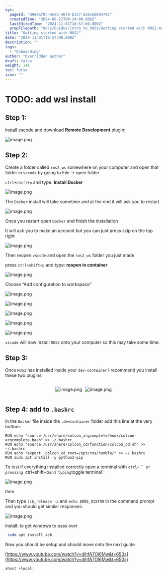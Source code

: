 ```yaml
---
sys:
  pageId: "89e0a78c-4e2b-4070-b327-d28cb0694742"
  createdTime: "2024-08-21T00:24:00.000Z"
  lastEditedTime: "2024-11-01T18:57:00.000Z"
  propFilepath: "docs/Guides/intro_to_ROS2/Getting started with ROS2.md"
title: "Getting started with ROS2"
date: "2024-11-01T18:57:00.000Z"
description: ""
tags:
  - "Onboarding"
author: "Overridden author"
draft: false
weight: 141
toc: false
icon: ""
---
```


# TODO: add wsl install

## Step 1:

[Install vscode](https://code.visualstudio.com/download) and download **Remote Development** plugin:

![image.png](https://prod-files-secure.s3.us-west-2.amazonaws.com/d518164a-d88e-44d1-a4ee-3adb3bd8bce0/efb52993-1881-4a40-b95e-6f020334f022/image.png?X-Amz-Algorithm=AWS4-HMAC-SHA256&X-Amz-Content-Sha256=UNSIGNED-PAYLOAD&X-Amz-Credential=ASIAZI2LB466VD7EA63C%2F20250412%2Fus-west-2%2Fs3%2Faws4_request&X-Amz-Date=20250412T061046Z&X-Amz-Expires=3600&X-Amz-Security-Token=IQoJb3JpZ2luX2VjEFUaCXVzLXdlc3QtMiJHMEUCIQDHBVMSMur%2BWrH4C3%2FKGVnVXkpfsx37ovkpuijsUU4%2FdwIgU55tD2dVDa16eBsJaykHuSPuwDn1IHG7YTmBeFWvXtgqiAQIzv%2F%2F%2F%2F%2F%2F%2F%2F%2F%2FARAAGgw2Mzc0MjMxODM4MDUiDL0PJpe%2BMMyPhAUyryrcA7U7iYwuWTANEJ%2Fl6AJme9P%2F9TYRLTzKVuvnU5CmZvVclXLHHpA8SWH0aESopoMD6hGS5IY1t7%2FqXX6do3Sv%2BJT6IdL47DTnousSqwiEGBs%2BVKAxdYykYjgflC8rZa4QdMiWhXhiyBjPMyBPaKIT%2BM09IRXn8%2FKFjKrp7kye%2BiACKpeAuLx%2F6MF4Qe8r97kcGbNDjo6ZRxtEgtqlnQlWE7%2B3S7cY1ZMsapDqpDQZoE0mzkBW2eSxU%2BKrU9qqytsaeTp1ddz11u0cQHxcunUmPyewszpI6bpRhxpMJksUeSb79GzOnTJR%2BUfWyK%2FGsUjVeLYzBC5imz5KlXD%2BU0s1%2Fm0UrYrGpiFvrGr%2BMKbpad7W0IzZPHEt6DzEtt3f8Te8lIwkFpi75GFP02pEvI56bI28vTHcJfa974lmLlOu4be8CTffUi2TDTUzJrrPt5ZJVufhAjq4wWTJfa7CP9iRNq7lfDwPt%2FDbbm05YaLRYoRFzhEEUrWKTaQUc42syEPND9bvFteiZ8qtrTdJGQtQ0QoIHPF7L8w4E5ZgMvC3fgVe5b5FGCA1ZgrfGkAXl5I3Vfx7KBUMjEQ54g%2BdtcZrp6WA9SMA1sb977gPto%2BXY0YPYSALU8%2FGmrFBS1OMMMXs578GOqUB95llLlK7SAvGM298Wum88E3lgHns2465XC5NvUpDuYvvC53QqwOv58poNcCZ8aYpbAdXftPNB8QT6Hbr41hdKZUez6l5nFHIf298A2HlBbdmuE84joUaZER6qq%2F5r3RPJbUGnWCC8TuM5GhfK9KKmLB9exvTIV8WOCi7dTU3KCgCHL5FYHERpeDCgSdlKammsMYnR79SXmyh2wGgKrepqVJRBXjf&X-Amz-Signature=67388d7768ed6e5b790b29351c3eab615f852b38f5391a5ab67f85f7dc4479f3&X-Amz-SignedHeaders=host&x-id=GetObject)

## Step 2:

Create a folder called `ros2_ws` somewhere on your computer and open that folder in `vscode` by going to File → open folder 

`ctrl+shift+p` and type: **Install Docker**

![image.png](https://prod-files-secure.s3.us-west-2.amazonaws.com/d518164a-d88e-44d1-a4ee-3adb3bd8bce0/2269dc0e-1cd5-47ff-bceb-c04ad9b2eab0/image.png?X-Amz-Algorithm=AWS4-HMAC-SHA256&X-Amz-Content-Sha256=UNSIGNED-PAYLOAD&X-Amz-Credential=ASIAZI2LB466VD7EA63C%2F20250412%2Fus-west-2%2Fs3%2Faws4_request&X-Amz-Date=20250412T061046Z&X-Amz-Expires=3600&X-Amz-Security-Token=IQoJb3JpZ2luX2VjEFUaCXVzLXdlc3QtMiJHMEUCIQDHBVMSMur%2BWrH4C3%2FKGVnVXkpfsx37ovkpuijsUU4%2FdwIgU55tD2dVDa16eBsJaykHuSPuwDn1IHG7YTmBeFWvXtgqiAQIzv%2F%2F%2F%2F%2F%2F%2F%2F%2F%2FARAAGgw2Mzc0MjMxODM4MDUiDL0PJpe%2BMMyPhAUyryrcA7U7iYwuWTANEJ%2Fl6AJme9P%2F9TYRLTzKVuvnU5CmZvVclXLHHpA8SWH0aESopoMD6hGS5IY1t7%2FqXX6do3Sv%2BJT6IdL47DTnousSqwiEGBs%2BVKAxdYykYjgflC8rZa4QdMiWhXhiyBjPMyBPaKIT%2BM09IRXn8%2FKFjKrp7kye%2BiACKpeAuLx%2F6MF4Qe8r97kcGbNDjo6ZRxtEgtqlnQlWE7%2B3S7cY1ZMsapDqpDQZoE0mzkBW2eSxU%2BKrU9qqytsaeTp1ddz11u0cQHxcunUmPyewszpI6bpRhxpMJksUeSb79GzOnTJR%2BUfWyK%2FGsUjVeLYzBC5imz5KlXD%2BU0s1%2Fm0UrYrGpiFvrGr%2BMKbpad7W0IzZPHEt6DzEtt3f8Te8lIwkFpi75GFP02pEvI56bI28vTHcJfa974lmLlOu4be8CTffUi2TDTUzJrrPt5ZJVufhAjq4wWTJfa7CP9iRNq7lfDwPt%2FDbbm05YaLRYoRFzhEEUrWKTaQUc42syEPND9bvFteiZ8qtrTdJGQtQ0QoIHPF7L8w4E5ZgMvC3fgVe5b5FGCA1ZgrfGkAXl5I3Vfx7KBUMjEQ54g%2BdtcZrp6WA9SMA1sb977gPto%2BXY0YPYSALU8%2FGmrFBS1OMMMXs578GOqUB95llLlK7SAvGM298Wum88E3lgHns2465XC5NvUpDuYvvC53QqwOv58poNcCZ8aYpbAdXftPNB8QT6Hbr41hdKZUez6l5nFHIf298A2HlBbdmuE84joUaZER6qq%2F5r3RPJbUGnWCC8TuM5GhfK9KKmLB9exvTIV8WOCi7dTU3KCgCHL5FYHERpeDCgSdlKammsMYnR79SXmyh2wGgKrepqVJRBXjf&X-Amz-Signature=7ff1a8279663f4e7fdc4e348f1b7a80a706e5abd13f8f91a64e191723187c0a7&X-Amz-SignedHeaders=host&x-id=GetObject)

The `Docker` install will take sometime and at the end it will ask you to restart

![image.png](https://prod-files-secure.s3.us-west-2.amazonaws.com/d518164a-d88e-44d1-a4ee-3adb3bd8bce0/ed233f78-be33-4b1f-b89c-9c346c0e961e/image.png?X-Amz-Algorithm=AWS4-HMAC-SHA256&X-Amz-Content-Sha256=UNSIGNED-PAYLOAD&X-Amz-Credential=ASIAZI2LB466VD7EA63C%2F20250412%2Fus-west-2%2Fs3%2Faws4_request&X-Amz-Date=20250412T061046Z&X-Amz-Expires=3600&X-Amz-Security-Token=IQoJb3JpZ2luX2VjEFUaCXVzLXdlc3QtMiJHMEUCIQDHBVMSMur%2BWrH4C3%2FKGVnVXkpfsx37ovkpuijsUU4%2FdwIgU55tD2dVDa16eBsJaykHuSPuwDn1IHG7YTmBeFWvXtgqiAQIzv%2F%2F%2F%2F%2F%2F%2F%2F%2F%2FARAAGgw2Mzc0MjMxODM4MDUiDL0PJpe%2BMMyPhAUyryrcA7U7iYwuWTANEJ%2Fl6AJme9P%2F9TYRLTzKVuvnU5CmZvVclXLHHpA8SWH0aESopoMD6hGS5IY1t7%2FqXX6do3Sv%2BJT6IdL47DTnousSqwiEGBs%2BVKAxdYykYjgflC8rZa4QdMiWhXhiyBjPMyBPaKIT%2BM09IRXn8%2FKFjKrp7kye%2BiACKpeAuLx%2F6MF4Qe8r97kcGbNDjo6ZRxtEgtqlnQlWE7%2B3S7cY1ZMsapDqpDQZoE0mzkBW2eSxU%2BKrU9qqytsaeTp1ddz11u0cQHxcunUmPyewszpI6bpRhxpMJksUeSb79GzOnTJR%2BUfWyK%2FGsUjVeLYzBC5imz5KlXD%2BU0s1%2Fm0UrYrGpiFvrGr%2BMKbpad7W0IzZPHEt6DzEtt3f8Te8lIwkFpi75GFP02pEvI56bI28vTHcJfa974lmLlOu4be8CTffUi2TDTUzJrrPt5ZJVufhAjq4wWTJfa7CP9iRNq7lfDwPt%2FDbbm05YaLRYoRFzhEEUrWKTaQUc42syEPND9bvFteiZ8qtrTdJGQtQ0QoIHPF7L8w4E5ZgMvC3fgVe5b5FGCA1ZgrfGkAXl5I3Vfx7KBUMjEQ54g%2BdtcZrp6WA9SMA1sb977gPto%2BXY0YPYSALU8%2FGmrFBS1OMMMXs578GOqUB95llLlK7SAvGM298Wum88E3lgHns2465XC5NvUpDuYvvC53QqwOv58poNcCZ8aYpbAdXftPNB8QT6Hbr41hdKZUez6l5nFHIf298A2HlBbdmuE84joUaZER6qq%2F5r3RPJbUGnWCC8TuM5GhfK9KKmLB9exvTIV8WOCi7dTU3KCgCHL5FYHERpeDCgSdlKammsMYnR79SXmyh2wGgKrepqVJRBXjf&X-Amz-Signature=55d534605ac9ace57dc38d2358225ddbeeefefaa78a612ae66654b5038aedbdc&X-Amz-SignedHeaders=host&x-id=GetObject)

Once you restart open `Docker` and finish the installation

It will ask you to make an account but you can just press skip on the top right

![image.png](https://prod-files-secure.s3.us-west-2.amazonaws.com/d518164a-d88e-44d1-a4ee-3adb3bd8bce0/21010ad9-1659-4fd9-9f59-9932a09b2a3d/image.png?X-Amz-Algorithm=AWS4-HMAC-SHA256&X-Amz-Content-Sha256=UNSIGNED-PAYLOAD&X-Amz-Credential=ASIAZI2LB466VD7EA63C%2F20250412%2Fus-west-2%2Fs3%2Faws4_request&X-Amz-Date=20250412T061046Z&X-Amz-Expires=3600&X-Amz-Security-Token=IQoJb3JpZ2luX2VjEFUaCXVzLXdlc3QtMiJHMEUCIQDHBVMSMur%2BWrH4C3%2FKGVnVXkpfsx37ovkpuijsUU4%2FdwIgU55tD2dVDa16eBsJaykHuSPuwDn1IHG7YTmBeFWvXtgqiAQIzv%2F%2F%2F%2F%2F%2F%2F%2F%2F%2FARAAGgw2Mzc0MjMxODM4MDUiDL0PJpe%2BMMyPhAUyryrcA7U7iYwuWTANEJ%2Fl6AJme9P%2F9TYRLTzKVuvnU5CmZvVclXLHHpA8SWH0aESopoMD6hGS5IY1t7%2FqXX6do3Sv%2BJT6IdL47DTnousSqwiEGBs%2BVKAxdYykYjgflC8rZa4QdMiWhXhiyBjPMyBPaKIT%2BM09IRXn8%2FKFjKrp7kye%2BiACKpeAuLx%2F6MF4Qe8r97kcGbNDjo6ZRxtEgtqlnQlWE7%2B3S7cY1ZMsapDqpDQZoE0mzkBW2eSxU%2BKrU9qqytsaeTp1ddz11u0cQHxcunUmPyewszpI6bpRhxpMJksUeSb79GzOnTJR%2BUfWyK%2FGsUjVeLYzBC5imz5KlXD%2BU0s1%2Fm0UrYrGpiFvrGr%2BMKbpad7W0IzZPHEt6DzEtt3f8Te8lIwkFpi75GFP02pEvI56bI28vTHcJfa974lmLlOu4be8CTffUi2TDTUzJrrPt5ZJVufhAjq4wWTJfa7CP9iRNq7lfDwPt%2FDbbm05YaLRYoRFzhEEUrWKTaQUc42syEPND9bvFteiZ8qtrTdJGQtQ0QoIHPF7L8w4E5ZgMvC3fgVe5b5FGCA1ZgrfGkAXl5I3Vfx7KBUMjEQ54g%2BdtcZrp6WA9SMA1sb977gPto%2BXY0YPYSALU8%2FGmrFBS1OMMMXs578GOqUB95llLlK7SAvGM298Wum88E3lgHns2465XC5NvUpDuYvvC53QqwOv58poNcCZ8aYpbAdXftPNB8QT6Hbr41hdKZUez6l5nFHIf298A2HlBbdmuE84joUaZER6qq%2F5r3RPJbUGnWCC8TuM5GhfK9KKmLB9exvTIV8WOCi7dTU3KCgCHL5FYHERpeDCgSdlKammsMYnR79SXmyh2wGgKrepqVJRBXjf&X-Amz-Signature=0b064343dd569fc5d58fe8f1c0dc2535ab2aa834930d80fbb130ca53b3c70df0&X-Amz-SignedHeaders=host&x-id=GetObject)

Then reopen `vscode` and open the `ros2_ws` folder you just made

press `ctrl+shift+p` and type: **reopen in container**

![image.png](https://prod-files-secure.s3.us-west-2.amazonaws.com/d518164a-d88e-44d1-a4ee-3adb3bd8bce0/4e93b8c2-41ad-488c-8095-c74205196118/image.png?X-Amz-Algorithm=AWS4-HMAC-SHA256&X-Amz-Content-Sha256=UNSIGNED-PAYLOAD&X-Amz-Credential=ASIAZI2LB466VD7EA63C%2F20250412%2Fus-west-2%2Fs3%2Faws4_request&X-Amz-Date=20250412T061046Z&X-Amz-Expires=3600&X-Amz-Security-Token=IQoJb3JpZ2luX2VjEFUaCXVzLXdlc3QtMiJHMEUCIQDHBVMSMur%2BWrH4C3%2FKGVnVXkpfsx37ovkpuijsUU4%2FdwIgU55tD2dVDa16eBsJaykHuSPuwDn1IHG7YTmBeFWvXtgqiAQIzv%2F%2F%2F%2F%2F%2F%2F%2F%2F%2FARAAGgw2Mzc0MjMxODM4MDUiDL0PJpe%2BMMyPhAUyryrcA7U7iYwuWTANEJ%2Fl6AJme9P%2F9TYRLTzKVuvnU5CmZvVclXLHHpA8SWH0aESopoMD6hGS5IY1t7%2FqXX6do3Sv%2BJT6IdL47DTnousSqwiEGBs%2BVKAxdYykYjgflC8rZa4QdMiWhXhiyBjPMyBPaKIT%2BM09IRXn8%2FKFjKrp7kye%2BiACKpeAuLx%2F6MF4Qe8r97kcGbNDjo6ZRxtEgtqlnQlWE7%2B3S7cY1ZMsapDqpDQZoE0mzkBW2eSxU%2BKrU9qqytsaeTp1ddz11u0cQHxcunUmPyewszpI6bpRhxpMJksUeSb79GzOnTJR%2BUfWyK%2FGsUjVeLYzBC5imz5KlXD%2BU0s1%2Fm0UrYrGpiFvrGr%2BMKbpad7W0IzZPHEt6DzEtt3f8Te8lIwkFpi75GFP02pEvI56bI28vTHcJfa974lmLlOu4be8CTffUi2TDTUzJrrPt5ZJVufhAjq4wWTJfa7CP9iRNq7lfDwPt%2FDbbm05YaLRYoRFzhEEUrWKTaQUc42syEPND9bvFteiZ8qtrTdJGQtQ0QoIHPF7L8w4E5ZgMvC3fgVe5b5FGCA1ZgrfGkAXl5I3Vfx7KBUMjEQ54g%2BdtcZrp6WA9SMA1sb977gPto%2BXY0YPYSALU8%2FGmrFBS1OMMMXs578GOqUB95llLlK7SAvGM298Wum88E3lgHns2465XC5NvUpDuYvvC53QqwOv58poNcCZ8aYpbAdXftPNB8QT6Hbr41hdKZUez6l5nFHIf298A2HlBbdmuE84joUaZER6qq%2F5r3RPJbUGnWCC8TuM5GhfK9KKmLB9exvTIV8WOCi7dTU3KCgCHL5FYHERpeDCgSdlKammsMYnR79SXmyh2wGgKrepqVJRBXjf&X-Amz-Signature=a6e7a2e04b33bfe6febacafdc241fffe57d94477cbcf24d02584c338ac4c91df&X-Amz-SignedHeaders=host&x-id=GetObject)

Choose “Add configuration to workspace”

![image.png](https://prod-files-secure.s3.us-west-2.amazonaws.com/d518164a-d88e-44d1-a4ee-3adb3bd8bce0/9560b282-5060-4989-ba37-97e7b2c22476/image.png?X-Amz-Algorithm=AWS4-HMAC-SHA256&X-Amz-Content-Sha256=UNSIGNED-PAYLOAD&X-Amz-Credential=ASIAZI2LB466VD7EA63C%2F20250412%2Fus-west-2%2Fs3%2Faws4_request&X-Amz-Date=20250412T061046Z&X-Amz-Expires=3600&X-Amz-Security-Token=IQoJb3JpZ2luX2VjEFUaCXVzLXdlc3QtMiJHMEUCIQDHBVMSMur%2BWrH4C3%2FKGVnVXkpfsx37ovkpuijsUU4%2FdwIgU55tD2dVDa16eBsJaykHuSPuwDn1IHG7YTmBeFWvXtgqiAQIzv%2F%2F%2F%2F%2F%2F%2F%2F%2F%2FARAAGgw2Mzc0MjMxODM4MDUiDL0PJpe%2BMMyPhAUyryrcA7U7iYwuWTANEJ%2Fl6AJme9P%2F9TYRLTzKVuvnU5CmZvVclXLHHpA8SWH0aESopoMD6hGS5IY1t7%2FqXX6do3Sv%2BJT6IdL47DTnousSqwiEGBs%2BVKAxdYykYjgflC8rZa4QdMiWhXhiyBjPMyBPaKIT%2BM09IRXn8%2FKFjKrp7kye%2BiACKpeAuLx%2F6MF4Qe8r97kcGbNDjo6ZRxtEgtqlnQlWE7%2B3S7cY1ZMsapDqpDQZoE0mzkBW2eSxU%2BKrU9qqytsaeTp1ddz11u0cQHxcunUmPyewszpI6bpRhxpMJksUeSb79GzOnTJR%2BUfWyK%2FGsUjVeLYzBC5imz5KlXD%2BU0s1%2Fm0UrYrGpiFvrGr%2BMKbpad7W0IzZPHEt6DzEtt3f8Te8lIwkFpi75GFP02pEvI56bI28vTHcJfa974lmLlOu4be8CTffUi2TDTUzJrrPt5ZJVufhAjq4wWTJfa7CP9iRNq7lfDwPt%2FDbbm05YaLRYoRFzhEEUrWKTaQUc42syEPND9bvFteiZ8qtrTdJGQtQ0QoIHPF7L8w4E5ZgMvC3fgVe5b5FGCA1ZgrfGkAXl5I3Vfx7KBUMjEQ54g%2BdtcZrp6WA9SMA1sb977gPto%2BXY0YPYSALU8%2FGmrFBS1OMMMXs578GOqUB95llLlK7SAvGM298Wum88E3lgHns2465XC5NvUpDuYvvC53QqwOv58poNcCZ8aYpbAdXftPNB8QT6Hbr41hdKZUez6l5nFHIf298A2HlBbdmuE84joUaZER6qq%2F5r3RPJbUGnWCC8TuM5GhfK9KKmLB9exvTIV8WOCi7dTU3KCgCHL5FYHERpeDCgSdlKammsMYnR79SXmyh2wGgKrepqVJRBXjf&X-Amz-Signature=1841ab02348179c79b5a46f13b90f9b51ba6f107a2c165c55ab3833ae86c5ece&X-Amz-SignedHeaders=host&x-id=GetObject)

![image.png](https://prod-files-secure.s3.us-west-2.amazonaws.com/d518164a-d88e-44d1-a4ee-3adb3bd8bce0/2ee63f81-886b-48e8-a553-dc6e5eac99e4/image.png?X-Amz-Algorithm=AWS4-HMAC-SHA256&X-Amz-Content-Sha256=UNSIGNED-PAYLOAD&X-Amz-Credential=ASIAZI2LB466VD7EA63C%2F20250412%2Fus-west-2%2Fs3%2Faws4_request&X-Amz-Date=20250412T061046Z&X-Amz-Expires=3600&X-Amz-Security-Token=IQoJb3JpZ2luX2VjEFUaCXVzLXdlc3QtMiJHMEUCIQDHBVMSMur%2BWrH4C3%2FKGVnVXkpfsx37ovkpuijsUU4%2FdwIgU55tD2dVDa16eBsJaykHuSPuwDn1IHG7YTmBeFWvXtgqiAQIzv%2F%2F%2F%2F%2F%2F%2F%2F%2F%2FARAAGgw2Mzc0MjMxODM4MDUiDL0PJpe%2BMMyPhAUyryrcA7U7iYwuWTANEJ%2Fl6AJme9P%2F9TYRLTzKVuvnU5CmZvVclXLHHpA8SWH0aESopoMD6hGS5IY1t7%2FqXX6do3Sv%2BJT6IdL47DTnousSqwiEGBs%2BVKAxdYykYjgflC8rZa4QdMiWhXhiyBjPMyBPaKIT%2BM09IRXn8%2FKFjKrp7kye%2BiACKpeAuLx%2F6MF4Qe8r97kcGbNDjo6ZRxtEgtqlnQlWE7%2B3S7cY1ZMsapDqpDQZoE0mzkBW2eSxU%2BKrU9qqytsaeTp1ddz11u0cQHxcunUmPyewszpI6bpRhxpMJksUeSb79GzOnTJR%2BUfWyK%2FGsUjVeLYzBC5imz5KlXD%2BU0s1%2Fm0UrYrGpiFvrGr%2BMKbpad7W0IzZPHEt6DzEtt3f8Te8lIwkFpi75GFP02pEvI56bI28vTHcJfa974lmLlOu4be8CTffUi2TDTUzJrrPt5ZJVufhAjq4wWTJfa7CP9iRNq7lfDwPt%2FDbbm05YaLRYoRFzhEEUrWKTaQUc42syEPND9bvFteiZ8qtrTdJGQtQ0QoIHPF7L8w4E5ZgMvC3fgVe5b5FGCA1ZgrfGkAXl5I3Vfx7KBUMjEQ54g%2BdtcZrp6WA9SMA1sb977gPto%2BXY0YPYSALU8%2FGmrFBS1OMMMXs578GOqUB95llLlK7SAvGM298Wum88E3lgHns2465XC5NvUpDuYvvC53QqwOv58poNcCZ8aYpbAdXftPNB8QT6Hbr41hdKZUez6l5nFHIf298A2HlBbdmuE84joUaZER6qq%2F5r3RPJbUGnWCC8TuM5GhfK9KKmLB9exvTIV8WOCi7dTU3KCgCHL5FYHERpeDCgSdlKammsMYnR79SXmyh2wGgKrepqVJRBXjf&X-Amz-Signature=924ac78a8893b77ee6441255a3a1a04609068254deb38e3cfedb9457c3b49c86&X-Amz-SignedHeaders=host&x-id=GetObject)

![image.png](https://prod-files-secure.s3.us-west-2.amazonaws.com/d518164a-d88e-44d1-a4ee-3adb3bd8bce0/ae1580b2-b048-407e-aed9-b584224a7a04/image.png?X-Amz-Algorithm=AWS4-HMAC-SHA256&X-Amz-Content-Sha256=UNSIGNED-PAYLOAD&X-Amz-Credential=ASIAZI2LB466VD7EA63C%2F20250412%2Fus-west-2%2Fs3%2Faws4_request&X-Amz-Date=20250412T061046Z&X-Amz-Expires=3600&X-Amz-Security-Token=IQoJb3JpZ2luX2VjEFUaCXVzLXdlc3QtMiJHMEUCIQDHBVMSMur%2BWrH4C3%2FKGVnVXkpfsx37ovkpuijsUU4%2FdwIgU55tD2dVDa16eBsJaykHuSPuwDn1IHG7YTmBeFWvXtgqiAQIzv%2F%2F%2F%2F%2F%2F%2F%2F%2F%2FARAAGgw2Mzc0MjMxODM4MDUiDL0PJpe%2BMMyPhAUyryrcA7U7iYwuWTANEJ%2Fl6AJme9P%2F9TYRLTzKVuvnU5CmZvVclXLHHpA8SWH0aESopoMD6hGS5IY1t7%2FqXX6do3Sv%2BJT6IdL47DTnousSqwiEGBs%2BVKAxdYykYjgflC8rZa4QdMiWhXhiyBjPMyBPaKIT%2BM09IRXn8%2FKFjKrp7kye%2BiACKpeAuLx%2F6MF4Qe8r97kcGbNDjo6ZRxtEgtqlnQlWE7%2B3S7cY1ZMsapDqpDQZoE0mzkBW2eSxU%2BKrU9qqytsaeTp1ddz11u0cQHxcunUmPyewszpI6bpRhxpMJksUeSb79GzOnTJR%2BUfWyK%2FGsUjVeLYzBC5imz5KlXD%2BU0s1%2Fm0UrYrGpiFvrGr%2BMKbpad7W0IzZPHEt6DzEtt3f8Te8lIwkFpi75GFP02pEvI56bI28vTHcJfa974lmLlOu4be8CTffUi2TDTUzJrrPt5ZJVufhAjq4wWTJfa7CP9iRNq7lfDwPt%2FDbbm05YaLRYoRFzhEEUrWKTaQUc42syEPND9bvFteiZ8qtrTdJGQtQ0QoIHPF7L8w4E5ZgMvC3fgVe5b5FGCA1ZgrfGkAXl5I3Vfx7KBUMjEQ54g%2BdtcZrp6WA9SMA1sb977gPto%2BXY0YPYSALU8%2FGmrFBS1OMMMXs578GOqUB95llLlK7SAvGM298Wum88E3lgHns2465XC5NvUpDuYvvC53QqwOv58poNcCZ8aYpbAdXftPNB8QT6Hbr41hdKZUez6l5nFHIf298A2HlBbdmuE84joUaZER6qq%2F5r3RPJbUGnWCC8TuM5GhfK9KKmLB9exvTIV8WOCi7dTU3KCgCHL5FYHERpeDCgSdlKammsMYnR79SXmyh2wGgKrepqVJRBXjf&X-Amz-Signature=5c2bc2b30cece2458b9fb9008d4db0e6fe3bdae75499f512201672cb8538dca2&X-Amz-SignedHeaders=host&x-id=GetObject)

![image.png](https://prod-files-secure.s3.us-west-2.amazonaws.com/d518164a-d88e-44d1-a4ee-3adb3bd8bce0/53255b28-f75e-430f-b9e3-c0ac8577e42b/image.png?X-Amz-Algorithm=AWS4-HMAC-SHA256&X-Amz-Content-Sha256=UNSIGNED-PAYLOAD&X-Amz-Credential=ASIAZI2LB466VD7EA63C%2F20250412%2Fus-west-2%2Fs3%2Faws4_request&X-Amz-Date=20250412T061046Z&X-Amz-Expires=3600&X-Amz-Security-Token=IQoJb3JpZ2luX2VjEFUaCXVzLXdlc3QtMiJHMEUCIQDHBVMSMur%2BWrH4C3%2FKGVnVXkpfsx37ovkpuijsUU4%2FdwIgU55tD2dVDa16eBsJaykHuSPuwDn1IHG7YTmBeFWvXtgqiAQIzv%2F%2F%2F%2F%2F%2F%2F%2F%2F%2FARAAGgw2Mzc0MjMxODM4MDUiDL0PJpe%2BMMyPhAUyryrcA7U7iYwuWTANEJ%2Fl6AJme9P%2F9TYRLTzKVuvnU5CmZvVclXLHHpA8SWH0aESopoMD6hGS5IY1t7%2FqXX6do3Sv%2BJT6IdL47DTnousSqwiEGBs%2BVKAxdYykYjgflC8rZa4QdMiWhXhiyBjPMyBPaKIT%2BM09IRXn8%2FKFjKrp7kye%2BiACKpeAuLx%2F6MF4Qe8r97kcGbNDjo6ZRxtEgtqlnQlWE7%2B3S7cY1ZMsapDqpDQZoE0mzkBW2eSxU%2BKrU9qqytsaeTp1ddz11u0cQHxcunUmPyewszpI6bpRhxpMJksUeSb79GzOnTJR%2BUfWyK%2FGsUjVeLYzBC5imz5KlXD%2BU0s1%2Fm0UrYrGpiFvrGr%2BMKbpad7W0IzZPHEt6DzEtt3f8Te8lIwkFpi75GFP02pEvI56bI28vTHcJfa974lmLlOu4be8CTffUi2TDTUzJrrPt5ZJVufhAjq4wWTJfa7CP9iRNq7lfDwPt%2FDbbm05YaLRYoRFzhEEUrWKTaQUc42syEPND9bvFteiZ8qtrTdJGQtQ0QoIHPF7L8w4E5ZgMvC3fgVe5b5FGCA1ZgrfGkAXl5I3Vfx7KBUMjEQ54g%2BdtcZrp6WA9SMA1sb977gPto%2BXY0YPYSALU8%2FGmrFBS1OMMMXs578GOqUB95llLlK7SAvGM298Wum88E3lgHns2465XC5NvUpDuYvvC53QqwOv58poNcCZ8aYpbAdXftPNB8QT6Hbr41hdKZUez6l5nFHIf298A2HlBbdmuE84joUaZER6qq%2F5r3RPJbUGnWCC8TuM5GhfK9KKmLB9exvTIV8WOCi7dTU3KCgCHL5FYHERpeDCgSdlKammsMYnR79SXmyh2wGgKrepqVJRBXjf&X-Amz-Signature=06b5189bb52704f80047d3c7cfa204f0efb3ec9fdf23d180c0a2fe243182587b&X-Amz-SignedHeaders=host&x-id=GetObject)

![image.png](https://prod-files-secure.s3.us-west-2.amazonaws.com/d518164a-d88e-44d1-a4ee-3adb3bd8bce0/7c562767-5af9-4ffb-97d1-327bcdf4ee00/image.png?X-Amz-Algorithm=AWS4-HMAC-SHA256&X-Amz-Content-Sha256=UNSIGNED-PAYLOAD&X-Amz-Credential=ASIAZI2LB466VD7EA63C%2F20250412%2Fus-west-2%2Fs3%2Faws4_request&X-Amz-Date=20250412T061046Z&X-Amz-Expires=3600&X-Amz-Security-Token=IQoJb3JpZ2luX2VjEFUaCXVzLXdlc3QtMiJHMEUCIQDHBVMSMur%2BWrH4C3%2FKGVnVXkpfsx37ovkpuijsUU4%2FdwIgU55tD2dVDa16eBsJaykHuSPuwDn1IHG7YTmBeFWvXtgqiAQIzv%2F%2F%2F%2F%2F%2F%2F%2F%2F%2FARAAGgw2Mzc0MjMxODM4MDUiDL0PJpe%2BMMyPhAUyryrcA7U7iYwuWTANEJ%2Fl6AJme9P%2F9TYRLTzKVuvnU5CmZvVclXLHHpA8SWH0aESopoMD6hGS5IY1t7%2FqXX6do3Sv%2BJT6IdL47DTnousSqwiEGBs%2BVKAxdYykYjgflC8rZa4QdMiWhXhiyBjPMyBPaKIT%2BM09IRXn8%2FKFjKrp7kye%2BiACKpeAuLx%2F6MF4Qe8r97kcGbNDjo6ZRxtEgtqlnQlWE7%2B3S7cY1ZMsapDqpDQZoE0mzkBW2eSxU%2BKrU9qqytsaeTp1ddz11u0cQHxcunUmPyewszpI6bpRhxpMJksUeSb79GzOnTJR%2BUfWyK%2FGsUjVeLYzBC5imz5KlXD%2BU0s1%2Fm0UrYrGpiFvrGr%2BMKbpad7W0IzZPHEt6DzEtt3f8Te8lIwkFpi75GFP02pEvI56bI28vTHcJfa974lmLlOu4be8CTffUi2TDTUzJrrPt5ZJVufhAjq4wWTJfa7CP9iRNq7lfDwPt%2FDbbm05YaLRYoRFzhEEUrWKTaQUc42syEPND9bvFteiZ8qtrTdJGQtQ0QoIHPF7L8w4E5ZgMvC3fgVe5b5FGCA1ZgrfGkAXl5I3Vfx7KBUMjEQ54g%2BdtcZrp6WA9SMA1sb977gPto%2BXY0YPYSALU8%2FGmrFBS1OMMMXs578GOqUB95llLlK7SAvGM298Wum88E3lgHns2465XC5NvUpDuYvvC53QqwOv58poNcCZ8aYpbAdXftPNB8QT6Hbr41hdKZUez6l5nFHIf298A2HlBbdmuE84joUaZER6qq%2F5r3RPJbUGnWCC8TuM5GhfK9KKmLB9exvTIV8WOCi7dTU3KCgCHL5FYHERpeDCgSdlKammsMYnR79SXmyh2wGgKrepqVJRBXjf&X-Amz-Signature=73dde544069ceee7afdc3550cd0a9b268090dfbc95fd735fe1df8d1a52fd285c&X-Amz-SignedHeaders=host&x-id=GetObject)

`vscode` will now install `ROS2` onto your computer so this may take some time.

## Step 3:

Once `ROS2` has installed inside your `dev-container` I recommend you install these two plugins:

<div style="display: flex;flex-direction: row; column-gap:10px; max-width: 630px;justify-content: center;">
<div>

![image.png](https://prod-files-secure.s3.us-west-2.amazonaws.com/d518164a-d88e-44d1-a4ee-3adb3bd8bce0/3fc3d550-5a54-4ba1-ba6b-faa01cdb7369/image.png?X-Amz-Algorithm=AWS4-HMAC-SHA256&X-Amz-Content-Sha256=UNSIGNED-PAYLOAD&X-Amz-Credential=ASIAZI2LB466VMNMSMIG%2F20250412%2Fus-west-2%2Fs3%2Faws4_request&X-Amz-Date=20250412T061049Z&X-Amz-Expires=3600&X-Amz-Security-Token=IQoJb3JpZ2luX2VjEFUaCXVzLXdlc3QtMiJHMEUCIQCVUcWJkmQsjLmwIrtI5ttwjRED4B0o3LMRvyAryMAKzwIgKVrZTAqk9FcJwKXE3m2E%2BVzSMRU125QIIO0HZBSnC4wqiAQIzv%2F%2F%2F%2F%2F%2F%2F%2F%2F%2FARAAGgw2Mzc0MjMxODM4MDUiDIJYZLhDImLKl3qiTircA%2BR4VjMvQCYf%2FTpRBgIt44JZU4LrG1UWzHVyXORskwQu9IRZlv7Bm4HxH5MhPsh8GbOCHvkargieodD3bcxpMaaVlJ2RkXiJfssd9ddQID5WiC4cZm6AvHL8N9KpU%2BaiZxS15yN096TZxOqpxDJHI6d5vfFZSqeqIYD%2BVt%2FXOkOranjXVk3wIkGm90SPtl6WmO3OzsSGiZ2j49SO5%2FeOBfBTe2Y8yOYXKIkGkadyW3IND%2FDjQMFu9DRKLsR6y36psF3DeWnr%2BPRsqH4Profdo9tZpuzdZ8glcw1ppgMpgbwFXyMFHgeUb1z3r3My3YvuXwJBFg0fRaGoWDZ5uh2mHT4NkzU%2FeTUAlIhlMw2o1vhHM0s0NnD9lMqbmURzNN%2FScWdf1kVPmIabYGkAtRab7BipIBXNKyoh%2FmJN9SjOH6lb19pXJSw1D8DQAvmjD9NVCE43j52Vs2ZsBNY4XcjkFsaGc7PDfxrC7gE6%2FSKhM4SNkVPy0CNPUC4zJ%2Fg6BotaqwQ9WkzRQ3FHfKw83Z%2Fw7ZFi9e7F6B%2BUlUSM7bI2yoTWv0ugW0HHLqqtcqQtYptRGoDCZUwiDmK1X7mBOCreLACRAyDPtVBW5QLCzVDnUQqal9dz3JsOkTk2kFD7MM7s578GOqUBRzzPNkWi9kTnA8gAnAyK8FcwBryo%2B9xVQmBNw9vXP5wLGwtmF3Ox%2Fh4FVYHA2OmennSUNpfdzlTwGZey6PHHNmx7bnNM%2F0Ol2ofwBW9H9l0V7s%2BnqYdDLt3Vec5A377rjb4OaGgtfPGJRSRoeLsMUgWVKygW4w0OKKGs1zTv7l9NGdnR5sPPgJZoOpZO0XRLTzpSLO7n1B2o2RHp7jw49VOXUl%2BG&X-Amz-Signature=0f8448073c7e88ffa99076b5c88c70a5e9d4860832f4824f35a547e434906b12&X-Amz-SignedHeaders=host&x-id=GetObject)

</div>
<div>

![image.png](https://prod-files-secure.s3.us-west-2.amazonaws.com/d518164a-d88e-44d1-a4ee-3adb3bd8bce0/d994cc66-13c2-4093-a5a3-f84cf4601a82/image.png?X-Amz-Algorithm=AWS4-HMAC-SHA256&X-Amz-Content-Sha256=UNSIGNED-PAYLOAD&X-Amz-Credential=ASIAZI2LB466WJ5KEPAN%2F20250412%2Fus-west-2%2Fs3%2Faws4_request&X-Amz-Date=20250412T061050Z&X-Amz-Expires=3600&X-Amz-Security-Token=IQoJb3JpZ2luX2VjEFUaCXVzLXdlc3QtMiJHMEUCIFSapBATyQJpVSb4q9UrtFkb129Dk5HYNa9j5nbNDiDgAiEAhULaoCNUkQWGsuGQxGMCbl9AFwFrl7XWr9Lwl5YpJ7UqiAQIzv%2F%2F%2F%2F%2F%2F%2F%2F%2F%2FARAAGgw2Mzc0MjMxODM4MDUiDJJo%2B%2F2u9K9DRd71nyrcAzvNCPwqwgbjTUfn9C8eNV5fyzzccqIqj%2FYg7RctJhY5COd5tQgm%2FDy9o%2FFcLZfmqy2tDeYkYCZWh5%2FsLOGXmKqxP5xXEp7yQOWJVsXZIbxvpc1IoAasPlMrAxb9aafNmfEB%2BfNRVHCS3GaRoLHC3XXt1WGBBXxGh1godWDOIhrmtfMzufJwPrQCL7Jgu3FKIX7gVoP2wibqmFzhgYLVwi9nEVf6%2Fl7w44%2FIvaDo1G1BG9T9nJbgYLQ3lr4OL3ltD3bk36ItUJm%2FF5i0%2BfnjBAFOLRRmtVERdf6sqJLFv4E%2F9q%2F2YIL4OKcMMp0UlH9GEei5jS37Gff0cg0gs3XN5Nddw2KEdaWtg4CvZ66ZNtt5ZhUP8ELKEJZ1Fh9HeXzWA%2Ftie3pxbs98Jdvz6vF1rRNOdkgGgBLGOGXJBcT7sQUufDqgHUEtCAlmyiPEek6cpkWsine382tPrAB%2BMjw9ByG5RMFR1xtK2gRElxbZc02EDh1pxqGjmD9H0fbAwbjyX3WLskoA5mDCnRIcTHvimXsRw4uxTDN4W3G9Ig3GK2USdShccG3o8A12Nr5HYFCBPNxsRgo%2F1wgqKVKSvf%2FbVmj1gM3Duz6%2Fnl6sd20OqN2paYMfC6LJKjBvvaD9MNDs578GOqUBTXjjEmCT%2F3cMRqcvNga1uB7v2G6OEOlZ1Q8%2BmNc%2FUsIWMVFtWVf%2FZFPKHUCUfwglaDuMzB6yqXxpObk%2BoAsog9T%2BBdYnIxGFCY%2FETLpdM7To6YFanClXrCetQgara%2FkTyM5zuPPyhjLYYNF%2FpGCpucUwZyS6kTtNytahJ9gz6721JITrNAXU9Abx0PrH7UZcb5%2B1hTCHOglqzTs3rkGdW3ANBJ4i&X-Amz-Signature=59aa1c42d5319b6b37f3b74d190d4a49d020c770e30a08fba0069e671144d461&X-Amz-SignedHeaders=host&x-id=GetObject)

</div>
</div>

## Step 4: add to `.bashrc`

In the `Docker` file inside the `.devcontainer` folder add this line at the very bottom: 

```docker
RUN echo "source /usr/share/colcon_argcomplete/hook/colcon-argcomplete.bash" >> ~/.bashrc
RUN echo "source /usr/share/colcon_cd/function/colcon_cd.sh" >> ~/.bashrc
RUN echo "export _colcon_cd_root=/opt/ros/humble/" >> ~/.bashrc
RUN sudo apt install -y python3-pip 
```

To test if everything installed correctly open a terminal with `ctrl+`` or pressing `ctrl+shift+p` and typing `toggle terminal`:

![image.png](https://prod-files-secure.s3.us-west-2.amazonaws.com/d518164a-d88e-44d1-a4ee-3adb3bd8bce0/6a4943d8-b04e-4c02-9a58-775f3384d1a5/image.png?X-Amz-Algorithm=AWS4-HMAC-SHA256&X-Amz-Content-Sha256=UNSIGNED-PAYLOAD&X-Amz-Credential=ASIAZI2LB466VD7EA63C%2F20250412%2Fus-west-2%2Fs3%2Faws4_request&X-Amz-Date=20250412T061046Z&X-Amz-Expires=3600&X-Amz-Security-Token=IQoJb3JpZ2luX2VjEFUaCXVzLXdlc3QtMiJHMEUCIQDHBVMSMur%2BWrH4C3%2FKGVnVXkpfsx37ovkpuijsUU4%2FdwIgU55tD2dVDa16eBsJaykHuSPuwDn1IHG7YTmBeFWvXtgqiAQIzv%2F%2F%2F%2F%2F%2F%2F%2F%2F%2FARAAGgw2Mzc0MjMxODM4MDUiDL0PJpe%2BMMyPhAUyryrcA7U7iYwuWTANEJ%2Fl6AJme9P%2F9TYRLTzKVuvnU5CmZvVclXLHHpA8SWH0aESopoMD6hGS5IY1t7%2FqXX6do3Sv%2BJT6IdL47DTnousSqwiEGBs%2BVKAxdYykYjgflC8rZa4QdMiWhXhiyBjPMyBPaKIT%2BM09IRXn8%2FKFjKrp7kye%2BiACKpeAuLx%2F6MF4Qe8r97kcGbNDjo6ZRxtEgtqlnQlWE7%2B3S7cY1ZMsapDqpDQZoE0mzkBW2eSxU%2BKrU9qqytsaeTp1ddz11u0cQHxcunUmPyewszpI6bpRhxpMJksUeSb79GzOnTJR%2BUfWyK%2FGsUjVeLYzBC5imz5KlXD%2BU0s1%2Fm0UrYrGpiFvrGr%2BMKbpad7W0IzZPHEt6DzEtt3f8Te8lIwkFpi75GFP02pEvI56bI28vTHcJfa974lmLlOu4be8CTffUi2TDTUzJrrPt5ZJVufhAjq4wWTJfa7CP9iRNq7lfDwPt%2FDbbm05YaLRYoRFzhEEUrWKTaQUc42syEPND9bvFteiZ8qtrTdJGQtQ0QoIHPF7L8w4E5ZgMvC3fgVe5b5FGCA1ZgrfGkAXl5I3Vfx7KBUMjEQ54g%2BdtcZrp6WA9SMA1sb977gPto%2BXY0YPYSALU8%2FGmrFBS1OMMMXs578GOqUB95llLlK7SAvGM298Wum88E3lgHns2465XC5NvUpDuYvvC53QqwOv58poNcCZ8aYpbAdXftPNB8QT6Hbr41hdKZUez6l5nFHIf298A2HlBbdmuE84joUaZER6qq%2F5r3RPJbUGnWCC8TuM5GhfK9KKmLB9exvTIV8WOCi7dTU3KCgCHL5FYHERpeDCgSdlKammsMYnR79SXmyh2wGgKrepqVJRBXjf&X-Amz-Signature=e37170df079c294622ddfaa3a3c41bbf1aa007bf5b6c14a5d1b914605f6d11d5&X-Amz-SignedHeaders=host&x-id=GetObject)

then 

Then type `lsb_release -a` and `echo $ROS_DISTRO` in the command prompt and you should get similar responses:

![image.png](https://prod-files-secure.s3.us-west-2.amazonaws.com/d518164a-d88e-44d1-a4ee-3adb3bd8bce0/3e635dec-a805-4e85-8b9e-d000e5b71a4e/image.png?X-Amz-Algorithm=AWS4-HMAC-SHA256&X-Amz-Content-Sha256=UNSIGNED-PAYLOAD&X-Amz-Credential=ASIAZI2LB466VD7EA63C%2F20250412%2Fus-west-2%2Fs3%2Faws4_request&X-Amz-Date=20250412T061046Z&X-Amz-Expires=3600&X-Amz-Security-Token=IQoJb3JpZ2luX2VjEFUaCXVzLXdlc3QtMiJHMEUCIQDHBVMSMur%2BWrH4C3%2FKGVnVXkpfsx37ovkpuijsUU4%2FdwIgU55tD2dVDa16eBsJaykHuSPuwDn1IHG7YTmBeFWvXtgqiAQIzv%2F%2F%2F%2F%2F%2F%2F%2F%2F%2FARAAGgw2Mzc0MjMxODM4MDUiDL0PJpe%2BMMyPhAUyryrcA7U7iYwuWTANEJ%2Fl6AJme9P%2F9TYRLTzKVuvnU5CmZvVclXLHHpA8SWH0aESopoMD6hGS5IY1t7%2FqXX6do3Sv%2BJT6IdL47DTnousSqwiEGBs%2BVKAxdYykYjgflC8rZa4QdMiWhXhiyBjPMyBPaKIT%2BM09IRXn8%2FKFjKrp7kye%2BiACKpeAuLx%2F6MF4Qe8r97kcGbNDjo6ZRxtEgtqlnQlWE7%2B3S7cY1ZMsapDqpDQZoE0mzkBW2eSxU%2BKrU9qqytsaeTp1ddz11u0cQHxcunUmPyewszpI6bpRhxpMJksUeSb79GzOnTJR%2BUfWyK%2FGsUjVeLYzBC5imz5KlXD%2BU0s1%2Fm0UrYrGpiFvrGr%2BMKbpad7W0IzZPHEt6DzEtt3f8Te8lIwkFpi75GFP02pEvI56bI28vTHcJfa974lmLlOu4be8CTffUi2TDTUzJrrPt5ZJVufhAjq4wWTJfa7CP9iRNq7lfDwPt%2FDbbm05YaLRYoRFzhEEUrWKTaQUc42syEPND9bvFteiZ8qtrTdJGQtQ0QoIHPF7L8w4E5ZgMvC3fgVe5b5FGCA1ZgrfGkAXl5I3Vfx7KBUMjEQ54g%2BdtcZrp6WA9SMA1sb977gPto%2BXY0YPYSALU8%2FGmrFBS1OMMMXs578GOqUB95llLlK7SAvGM298Wum88E3lgHns2465XC5NvUpDuYvvC53QqwOv58poNcCZ8aYpbAdXftPNB8QT6Hbr41hdKZUez6l5nFHIf298A2HlBbdmuE84joUaZER6qq%2F5r3RPJbUGnWCC8TuM5GhfK9KKmLB9exvTIV8WOCi7dTU3KCgCHL5FYHERpeDCgSdlKammsMYnR79SXmyh2wGgKrepqVJRBXjf&X-Amz-Signature=895fd193e2f715bb4d22152c8b3a078036493e7247f513d12c64b7a1baf972e3&X-Amz-SignedHeaders=host&x-id=GetObject)

Install:  to get windows to pass over

```bash
 sudo apt install xcb
```

Now you should be setup and should move onto the next guide 

[https://www.youtube.com/watch?v=dihfA7Ol6Mw&t=650s](https://www.youtube.com/watch?v=dihfA7Ol6Mw&t=650s)

```python
xhost +local:
```
